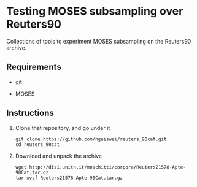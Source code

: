Testing MOSES subsampling over Reuters90
=======================================

Collections of tools to experiment MOSES subsampling on the Reuters90
archive.

Requirements
------------

* git

* MOSES

Instructions
------------

1. Clone that repository, and go under it

    ```
    git clone https://github.com/ngeiswei/reuters_90cat.git
    cd reuters_90cat
    ```

2. Download and unpack the archive

    ```
    wget http://disi.unitn.it/moschitti/corpora/Reuters21578-Apte-90Cat.tar.gz
    tar xvzf Reuters21578-Apte-90Cat.tar.gz
    ```
